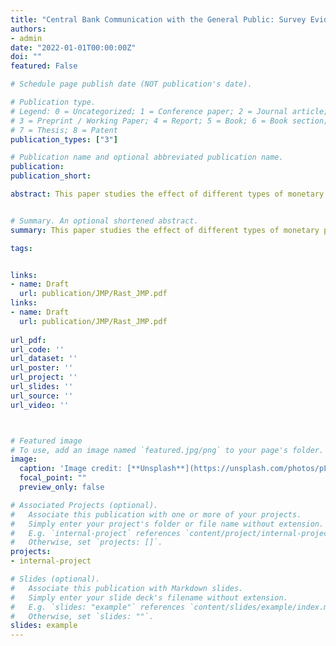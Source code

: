 ```yaml
---
title: "Central Bank Communication with the General Public: Survey Evidence from Germany"
authors: 
- admin
date: "2022-01-01T00:00:00Z"
doi: ""
featured: False

# Schedule page publish date (NOT publication's date).

# Publication type.
# Legend: 0 = Uncategorized; 1 = Conference paper; 2 = Journal article;
# 3 = Preprint / Working Paper; 4 = Report; 5 = Book; 6 = Book section;
# 7 = Thesis; 8 = Patent
publication_types: ["3"]

# Publication name and optional abbreviated publication name.
publication: 
publication_short: 

abstract: This paper studies the effect of different types of monetary policy announcements on household inflation expectations based on micro data from a survey of German households. As unique feature, interviews of the survey were conducted both shortly before and after monetary policy events. This timing provides a natural experiment to identify the immediate effects of policy announcements on household inflation expectations. In contrast to most existing studies, the availability of the survey over a period of 15 years also allows me to exploit the time-series dimension to estimate how policy announcements affect household inflation expectations over the medium-term. I find that policy rate announcements lead to quick and significant adjustments in household inflation expectations with the effect peaking after half a year. Announcements about forward guidance and quantitative easing, on the other hand, have only small and delayed effects. My results suggest that monetary policy announcements can influence household expectations but further improvements in communication seem to be necessary to reach the general public more effectively. In particular, in an environment where policy rates are constrained by the effective lower bound, it may be very hard for central banks to influence household expectations. 


# Summary. An optional shortened abstract.
summary: This paper studies the effect of different types of monetary policy announcements on household inflation expectations based on micro data from a survey of German households. As unique feature, interviews of the survey were conducted both shortly before and after monetary policy events. This timing provides a natural experiment to identify the immediate effects of policy announcements on household inflation expectations. In contrast to most existing studies, the availability of the survey over a period of 15 years also allows me to exploit the time-series dimension to estimate how policy announcements affect household inflation expectations over the medium-term. I find that policy rate announcements lead to quick and significant adjustments in household inflation expectations with the effect peaking after half a year. Announcements about forward guidance and quantitative easing, on the other hand, have only small and delayed effects. My results suggest that monetary policy announcements can influence household expectations but further improvements in communication seem to be necessary to reach the general public more effectively. In particular, in an environment where policy rates are constrained by the effective lower bound, it may be very hard for central banks to influence household expectations. 

tags: 


links: 
- name: Draft
  url: publication/JMP/Rast_JMP.pdf
links: 
- name: Draft
  url: publication/JMP/Rast_JMP.pdf
  
url_pdf: 
url_code: ''
url_dataset: ''
url_poster: ''
url_project: ''
url_slides: ''
url_source: ''
url_video: ''



# Featured image
# To use, add an image named `featured.jpg/png` to your page's folder. 
image:
  caption: 'Image credit: [**Unsplash**](https://unsplash.com/photos/pLCdAaMFLTE)'
  focal_point: ""
  preview_only: false

# Associated Projects (optional).
#   Associate this publication with one or more of your projects.
#   Simply enter your project's folder or file name without extension.
#   E.g. `internal-project` references `content/project/internal-project/index.md`.
#   Otherwise, set `projects: []`.
projects:
- internal-project

# Slides (optional).
#   Associate this publication with Markdown slides.
#   Simply enter your slide deck's filename without extension.
#   E.g. `slides: "example"` references `content/slides/example/index.md`.
#   Otherwise, set `slides: ""`.
slides: example
---
```


